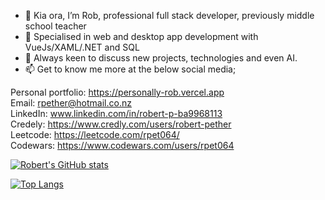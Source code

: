 - 👋 Kia ora, I’m Rob, professional full stack developer, previously middle school teacher
- 🌱 Specialised in web and desktop app development with VueJs/XAML/.NET and SQL
- 💞️ Always keen to discuss new projects, technologies and even AI. 
- 📫 Get to know me more at the below social media;
  
Personal portfolio: https://personally-rob.vercel.app <br/>
Email: rpether@hotmail.co.nz <br/>
LinkedIn: www.linkedin.com/in/robert-p-ba9968113 <br/>
Credely: https://www.credly.com/users/robert-pether <br/>
Leetcode: https://leetcode.com/rpet064/ <br/>
Codewars: https://www.codewars.com/users/rpet064 <br/>

[![Robert's GitHub stats](https://github-readme-stats.vercel.app/api?username=rpet064)](https://github.com/rpet064/github-readme-stats)

[![Top Langs](https://github-readme-stats.vercel.app/api/top-langs/?username=rpet064&layout=compact)](https://github.com/anuraghazra/github-readme-stats)

